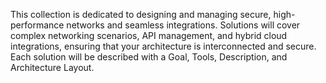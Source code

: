This collection is dedicated to designing and managing secure, high-performance networks and seamless integrations. 
Solutions will cover complex networking scenarios, API management, and hybrid cloud integrations, ensuring that your architecture is interconnected and secure. 
Each solution will be described with a Goal, Tools, Description, and Architecture Layout.

